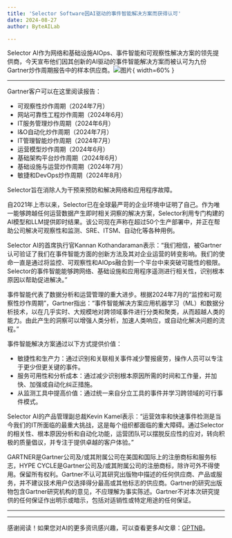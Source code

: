 ```yaml
---
title: 'Selector Software因AI驱动的事件智能解决方案而获得认可'
date: 2024-08-27
author: ByteAILab

---
```


Selector AI作为网络和基础设施AIOps、事件智能和可观察性解决方案的领先提供商，今天宣布他们因其创新的AI驱动的事件智能解决方案而被认可为九份Gartner炒作周期报告中的样本供应商。![图片](https://ai-techpark.com/wp-content/uploads/2024/08/Selector-Software-960x540.jpg){ width=60% }

---
Gartner客户可以在这里阅读报告：
- 可观察性炒作周期（2024年7月）
- 网站可靠性工程炒作周期（2024年6月）
- IT服务管理炒作周期（2024年6月）
- I&O自动化炒作周期（2024年7月）
- IT管理智能炒作周期（2024年7月）
- 运营模型炒作周期（2024年6月）
- 基础架构平台炒作周期（2024年6月）
- 基础设施与运营炒作周期（2024年7月）
- 敏捷和DevOps炒作周期（2024年8月）

Selector旨在消除人为干预来预防和解决网络和应用程序故障。

自2021年上市以来，Selector已在全球最严苛的企业环境中证明了自己。作为唯一能够跨越任何运营数据产生即时相关洞察的解决方案，Selector利用专门构建的AI模型和LLM提供即时结果。该公司现在声称在超过50个生产部署中，并正在帮助公司解决可观察性和监测、SRE、ITSM、自动化等各种用例。

Selector AI的首席执行官Kannan Kothandaraman表示：“我们相信，被Gartner认可验证了我们在事件智能方面的创新方法及其对企业运营的转变影响。我们的使命一直是通过将监控、可观察性和AIOps融合到一个平台中来突破可能性的极限。Selector的事件智能能够跨网络、基础设施和应用程序遥测进行相关性，识别根本原因以帮助促进解决。”

事件智能代表了数据分析和运营管理的重大进步。根据2024年7月的“监控和可观察性炒作周期”，Gartner指出：“事件智能解决方案应用机器学习（ML）和数据分析技术，以在几乎实时、大规模地对跨领域事件进行分类和聚类，从而超越人类的能力。由此产生的洞察可以增强人类分析，加速人类响应，或自动化解决问题的流程。”

事件智能解决方案通过以下方式提供价值：
- 敏捷性和生产力：通过识别和关联相关事件减少警报疲劳，操作人员可以专注于更少但更关键的事件。
- 服务可用性和分析成本：通过减少识别根本原因所需的时间和工作量，并加快、加强或自动化纠正措施。
- 从监测工具中提高价值：通过统一来自分立工具的事件并学习跨领域的可行事件模式。

Selector AI的产品管理副总裁Kevin Kamel表示：“运营效率和快速事件检测是当今我们的IT所面临的最重大挑战，这是每个组织都面临的重大障碍。通过Selector的相关性、根本原因分析和自动化功能，运营团队可以摆脱反应性的应对，转向积极的质量倡议，并专注于提供卓越的客户体验。”

GARTNER是Gartner公司及/或其附属公司在美国和国际上的注册商标和服务标志，HYPE CYCLE是Gartner公司及/或其附属公司的注册商标，除许可外不得使用。保留所有权利。Gartner不认可其研究出版物中描述的任何供应商、产品或服务，并不建议技术用户仅选择得分最高或其他标志的供应商。Gartner的研究出版物包含Gartner研究机构的意见，不应理解为事实陈述。Gartner不对本次研究提供的任何保证作出明示或暗示，包括对适销性或特定用途的任何保证。

---
---
感谢阅读！如果您对AI的更多资讯感兴趣，可以查看更多AI文章：[GPTNB](https://gptnb.com)。
